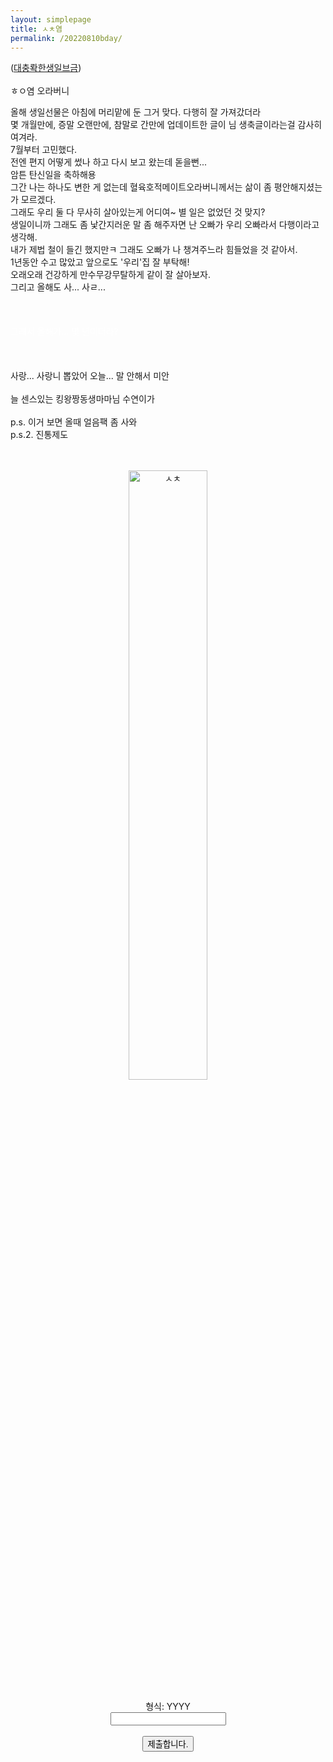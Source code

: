 ```yaml
---
layout: simplepage
title: ㅅㅊ염
permalink: /20220810bday/
---
```

<script>
  function jsMove(){
    var baselink = "https://hahsy-hr.github.io/";
    var tail = "forever/";
    var pc = document.getElementById('passcode').value;
    alert("접속을 시도합니다.");
    var temp = baselink.concat(pc);
    window.open(temp.concat(tail));
  }
</script>
<p>
(<a href="https://youtu.be/YpVlHlsjAtc">대충롹한생일브금</a>) <br>
 <br>
ㅎㅇ염 오라버니<br>

올해 생일선물은 아침에 머리맡에 둔 그거 맞다. 다행히 잘 가져갔더라 <br>
몇 개월만에, 증말 오랜만에, 참말로 간만에 업데이트한 글이 님 생축글이라는걸 감사히 여겨라. <br>
7월부터 고민했다. <br>
전엔 편지 어떻게 썼나 하고 다시 보고 왔는데 돋을뻔... <br>
암튼 탄신일을 축하해용 <br>
그간 나는 하나도 변한 게 없는데 혈육호적메이트오라버니께서는 삶이 좀 평안해지셨는가 모르겠다. <br>
그래도 우리 둘 다 무사히 살아있는게 어디여~ 별 일은 없었던 것 맞지? <br>
생일이니까 그래도 좀 낯간지러운 말 좀 해주자면 난 오빠가 우리 오빠라서 다행이라고 생각해. <br>
내가 제법 철이 들긴 했지만ㅋ 그래도 오빠가 나 챙겨주느라 힘들었을 것 같아서. <br>
1년동안 수고 많았고 앞으로도 '우리'집 잘 부탁해! <br>
오래오래 건강하게 만수무강무탈하게 같이 잘 살아보자. <br>
그리고 올해도 사... 사ㄹ... <br>
 <br>
 <br>
 <br>
 <span style="color: #ffffff">그래서 올해가... 몇 년이더라?</span> <br>
 <br>
 <br>
 <br>
사랑... 사랑니 뽑았어 오늘... 말 안해서 미안 <br>
 <br>
늘 센스있는 킹왕짱동생마마님 수연이가 <br>
 <br>
p.s. 이거 보면 올때 얼음팩 좀 사와 <br>
p.s.2. 진통제도 <br>
</p>
<br>
<br>
<div style="text-align : center;">
<img src="/assets/img/22birthday.png" width="50%" height="auto" alt="ㅅㅊ">
<br>
<br>
형식: YYYY<br>
  <form autocomplete='off' onsubmit = "jsMove();">
      <input id = 'passcode' type='text' required><br><br>
      <input type = 'submit' value = '제출합니다.'>
    </form>
</div>